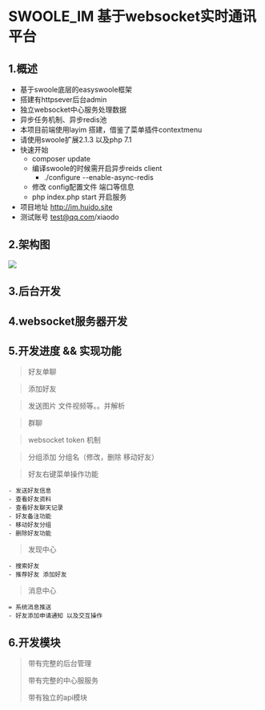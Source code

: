 SWOOLE_IM 基于websocket实时通讯平台
==============
1.概述
--------------
+ 基于swoole底层的easyswoole框架
+ 搭建有httpsever后台admin
+ 独立websocket中心服务处理数据
+ 异步任务机制、异步redis池
+ 本项目前端使用layim 搭建，借鉴了菜单插件contextmenu
+ 请使用swoole扩展2.1.3 以及php 7.1
+ 快速开始
    - composer update
    - 编译swoole的时候需开启异步reids client 
        - ./configure --enable-async-redis
    - 修改 config配置文件 端口等信息
    - php index.php start 开启服务
+ 项目地址 http://im.huido.site 
+ 测试账号 test@qq.com/xiaodo


2.架构图
--------------
![](http://talk.huido.site/swoole-im.png)

3.后台开发
--------------

    
4.websocket服务器开发
-----------


5.开发进度 && 实现功能
----------
> 好友单聊

> 添加好友

> 发送图片 文件视频等。。并解析

> 群聊

> websocket token 机制

> 分组添加 分组名（修改，删除 移动好友）

> 好友右键菜单操作功能

    - 发送好友信息
    - 查看好友资料
    - 查看好友聊天记录
    - 好友备注功能
    - 移动好友分组
    - 删除好友功能
> 发现中心

    - 搜索好友
    - 推荐好友 添加好友
> 消息中心
    
    = 系统消息推送
    - 好友添加申请通知 以及交互操作


6.开发模块
----------
> 带有完整的后台管理
>
> 带有完整的中心服服务
>
> 带有独立的api模块

